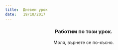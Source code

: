 ```yaml
---
title:  Дневен урок
date:   19/10/2017
---
```


### <center>Работим по този урок.</center>
<center>Моля, върнете се по-късно.</center>